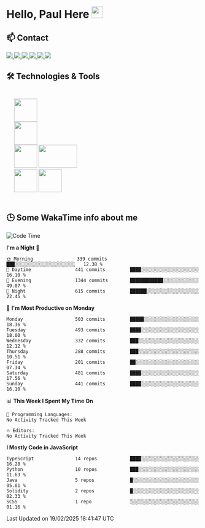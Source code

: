 # Hello, Paul Here <img src="https://raw.githubusercontent.com/MartinHeinz/MartinHeinz/master/wave.gif" width="30px">

<!--
Here are some ideas to get you started:

- 🔭 I’m currently working on ...
- 🌱 I’m currently learning ...
- 👯 I’m looking to collaborate on ...
- 🤔 I’m looking for help with ...
- 💬 Ask me about ...
- 📫 How to reach me: ...
- 😄 Pronouns: ...
- ⚡ Fun fact: ...
-->


## 📫 Contact

<p>
 <a href="https://RaveHunter05.github.io">
  <img src="https://img.shields.io/badge/ravehunter05-%23206A5D.svg?&style=for-the-badge&logo=jquery&logoColor=white" />
 </a>

 <a href="https://www.linkedin.com/in/paul-sotelo-rocha-68733687/">
  <img src="https://img.shields.io/badge/connect-%230077B5.svg?&style=for-the-badge&logo=linkedin&logoColor=white" />
 </a>

 <a href="https://join.skype.com/invite/viy3VgZfhRKv">
  <img src="https://img.shields.io/badge/chat-%2300AFF0.svg?&style=for-the-badge&logo=skype&logoColor=white" />
 </a>

 <a href="mailto:paulsotelo97@gmail.com">
  <img src="https://img.shields.io/badge/email-%23C14438.svg?&style=for-the-badge&logo=Gmail&logoColor=white" />
 </a>

 <a href="https://wa.me/50577312543">
  <img src="https://img.shields.io/badge/Whatsapp-%2300BFA5.svg?&style=for-the-badge&logo=Whatsapp&logoColor=white" />
 </a>
  
   <a href="https://telegram.me/RaveHunter05">
  <img src="https://img.shields.io/badge/Telegram-%23206A5D.svg?&style=for-the-badge&logo=Telegram&logoColor=white" />
 </a>
</p>

## 🛠️ Technologies & Tools

<div style="display: flex; flex-direction: column; padding: 20px;">
 
<div> <img src="https://cdn.pixabay.com/photo/2020/02/22/16/29/penguin-4871045_640.png" width="60" height="60"/> </div>
<img src="https://static-00.iconduck.com/assets.00/react-icon-2048x2048-o8k3ymqa.png" width="60" height="60" />
<div>
 <img src="https://upload.wikimedia.org/wikipedia/commons/thumb/c/c3/Python-logo-notext.svg/1200px-Python-logo-notext.svg.png" width="60" height="60" />
 <img src="https://www.ibm.com/content/dam/adobe-cms/instana/media_logo/dotnetCore.component.complex-narrative-xl.ts=1691583540732.png/content/adobe-cms/mx/es/products/instana/supported-technologies/dotnet-core-monitoring/_jcr_content/root/table_of_contents/body/content_section_styled/content-section-body/complex_narrative/logoimage" width="100" height="60" />
</div>

<div>
<img src="https://seeklogo.com/images/S/solana-sol-logo-12828AD23D-seeklogo.com.png" width="60" height="60" />
<img src="https://s2.coinmarketcap.com/static/img/coins/200x200/1027.png" width="60" height="60" />
</div>
</div>

## 🕒 Some WakaTime info about me

<!--START_SECTION:waka-->
![Code Time](http://img.shields.io/badge/Code%20Time-939%20hrs%2032%20mins-blue)

**I'm a Night 🦉** 

```text
🌞 Morning                339 commits         ███░░░░░░░░░░░░░░░░░░░░░░   12.38 % 
🌆 Daytime                441 commits         ████░░░░░░░░░░░░░░░░░░░░░   16.10 % 
🌃 Evening                1344 commits        ████████████░░░░░░░░░░░░░   49.07 % 
🌙 Night                  615 commits         ██████░░░░░░░░░░░░░░░░░░░   22.45 % 
```
📅 **I'm Most Productive on Monday** 

```text
Monday                   503 commits         █████░░░░░░░░░░░░░░░░░░░░   18.36 % 
Tuesday                  493 commits         ████░░░░░░░░░░░░░░░░░░░░░   18.00 % 
Wednesday                332 commits         ███░░░░░░░░░░░░░░░░░░░░░░   12.12 % 
Thursday                 288 commits         ███░░░░░░░░░░░░░░░░░░░░░░   10.51 % 
Friday                   201 commits         ██░░░░░░░░░░░░░░░░░░░░░░░   07.34 % 
Saturday                 481 commits         ████░░░░░░░░░░░░░░░░░░░░░   17.56 % 
Sunday                   441 commits         ████░░░░░░░░░░░░░░░░░░░░░   16.10 % 
```


📊 **This Week I Spent My Time On** 

```text
💬 Programming Languages: 
No Activity Tracked This Week

🔥 Editors: 
No Activity Tracked This Week
```

**I Mostly Code in JavaScript** 

```text
TypeScript               14 repos            ████░░░░░░░░░░░░░░░░░░░░░   16.28 % 
Python                   10 repos            ███░░░░░░░░░░░░░░░░░░░░░░   11.63 % 
Java                     5 repos             █░░░░░░░░░░░░░░░░░░░░░░░░   05.81 % 
Solidity                 2 repos             █░░░░░░░░░░░░░░░░░░░░░░░░   02.33 % 
SCSS                     1 repo              ░░░░░░░░░░░░░░░░░░░░░░░░░   01.16 % 
```




 Last Updated on 19/02/2025 18:41:47 UTC
<!--END_SECTION:waka-->
